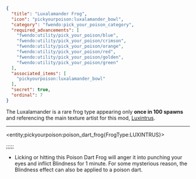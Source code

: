 ```json
{
  "title": "Luxalamander Frog",
  "icon": "pickyourpoison:luxalamander_bowl",
  "category": "fwendo:pick_your_poison_category",
  "required_advancements": [
    "fwendo:utility/pick_your_poison/blue",
    "fwendo:utility/pick_your_poison/crimson",
    "fwendo:utility/pick_your_poison/orange",
    "fwendo:utility/pick_your_poison/red",
    "fwendo:utility/pick_your_poison/golden",
    "fwendo:utility/pick_your_poison/green"
  ],
  "associated_items": [
    "pickyourpoison:luxalamander_bowl"
  ],
  "secret": true,
  "ordinal": 7
}
```
The Luxalamander is a rare frog type appearing only **once in 100 spawns** and referencing the main texture artist for this mod, [Luxintrus](https://modrinth.com/user/Luxintrus).

---

<entity;pickyourpoison:poison_dart_frog{FrogType:LUXINTRUS}>

;;;;;

- Licking or hitting this Poison Dart Frog will anger it into punching your eyes and inflict Blindness for 1 minute. For some mysterious reason, the Blindness effect can also be applied to a poison dart.